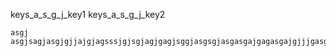 keys_a_s_g_j_key1
keys_a_s_g_j_key2



```practicetyping
asgj
asgjsagjasgjgjjajgjagsssjgjsgjagjgagjsggjasgsgjasgasgajgagasgajgjjjgasgsgsajsgasgajsgajsgasgjasgjjjagssgsasjaj
```